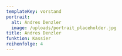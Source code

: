 ```yaml
---
templateKey: vorstand
portrait:
  alt: Andres Denzler
  image: /uploads/portrait_placeholder.jpg
title: Andres Denzler
funktion: Kassier
reihenfolge: 4
---
```

